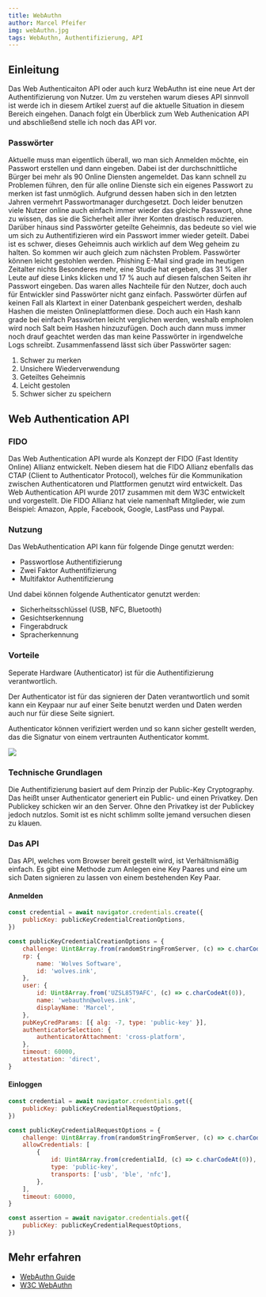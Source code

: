 ```yaml
---
title: WebAuthn
author: Marcel Pfeifer
img: webAuthn.jpg
tags: WebAuthn, Authentifizierung, API
---
```


## Einleitung

Das Web Authenticaiton API oder auch kurz WebAuthn ist eine neue Art der Authentifizierung von Nutzer. Um zu verstehen warum dieses API sinnvoll ist werde ich in diesem Artikel zuerst auf die aktuelle Situation in diesem Bereich eingehen. Danach folgt ein Überblick zum Web Authenication API und abschließend stelle ich noch das API vor.

### Passwörter

Aktuelle muss man eigentlich überall, wo man sich Anmelden möchte, ein Passwort erstellen und dann eingeben. Dabei ist der durchschnittliche Bürger bei mehr als 90 Online Diensten angemeldet. Das kann schnell zu Problemen führen, den für alle online Dienste sich ein eigenes Passwort zu merken ist fast unmöglich. Aufgrund dessen haben sich in den letzten Jahren vermehrt Passwortmanager durchgesetzt. Doch leider benutzen viele Nutzer online auch einfach immer wieder das gleiche Passwort, ohne zu wissen, das sie die Sicherheit aller ihrer Konten drastisch reduzieren. Darüber hinaus sind Passwörter geteilte Geheimnis, das bedeute so viel wie um sich zu Authentifizieren wird ein Passwort immer wieder geteilt. Dabei ist es schwer, dieses Geheimnis auch wirklich auf dem Weg geheim zu halten. So kommen wir auch gleich zum nächsten Problem. Passwörter können leicht gestohlen werden. Phishing E-Mail sind grade im heutigen Zeitalter nichts Besonderes mehr, eine Studie hat ergeben, das 31 % aller Leute auf diese Links klicken und 17 % auch auf diesen falschen Seiten ihr Passwort eingeben. Das waren alles Nachteile für den Nutzer, doch auch für Entwickler sind Passwörter nicht ganz einfach. Passwörter dürfen auf keinen Fall als Klartext in einer Datenbank gespeichert werden, deshalb Hashen die meisten Onlineplattformen diese. Doch auch ein Hash kann grade bei einfach Passwörten leicht verglichen werden, weshalb empholen wird noch Salt beim Hashen hinzuzufügen. Doch auch dann muss immer noch drauf geachtet werden das man keine Passwörter in irgendwelche Logs schreibt. Zusammenfassend lässt sich über Passwörter sagen:

1.  Schwer zu merken
2.  Unsichere Wiederverwendung
3.  Geteiltes Geheimnis
4.  Leicht gestolen
5.  Schwer sicher zu speichern

## Web Authentication API

### FIDO

Das Web Authentication API wurde als Konzept der FIDO (Fast Identity Online) Allianz entwickelt. Neben diesem hat die FIDO Allianz ebenfalls das CTAP (Client to Authenticator Protocol), welches für die Kommunikation zwischen Authenticatoren und Plattformen genutzt wird entwickelt. Das Web Authentication API wurde 2017 zusammen mit dem W3C entwickelt und vorgestellt.
Die FIDO Allianz hat viele namenhaft Mitglieder, wie zum Beispiel: Amazon, Apple, Facebook, Google, LastPass und Paypal.

### Nutzung

Das WebAuthentication API kann für folgende Dinge genutzt werden:

-   Passwortlose Authentifizierung
-   Zwei Faktor Authentifizierung
-   Multifaktor Authentifizierung

Und dabei können folgende Authenticator genutzt werden:

-   Sicherheitsschlüssel (USB, NFC, Bluetooth)
-   Gesichtserkennung
-   Fingerabdruck
-   Spracherkennung

### Vorteile

Seperate Hardware (Authenticator) ist für die Authentifizierung verantwortlich.

Der Authenticator ist für das signieren der Daten verantwortlich und somit kann ein Keypaar nur auf einer Seite benutzt werden und Daten werden auch nur für diese Seite signiert.

Authenticator können verifiziert werden und so kann sicher gestellt werden, das die Signatur von einem vertraunten Authenticator kommt.

<img src="/assets/Blog/webAuthn.jpg" >

### Technische Grundlagen

Die Authentifizierung basiert auf dem Prinzip der Public-Key Cryptography. Das heißt unser Authenticator generiert ein Public- und einen Privatkey. Den Publickey schicken wir an den Server. Ohne den Privatkey ist der Publickey jedoch nutzlos. Somit ist es nicht schlimm sollte jemand versuchen diesen zu klauen.

### Das API

Das API, welches vom Browser bereit gestellt wird, ist Verhältnismäßig einfach. Es gibt eine Methode zum Anlegen eine Key Paares und eine um sich Daten signieren zu lassen von einem bestehenden Key Paar.

#### Anmelden

```js
const credential = await navigator.credentials.create({
	publicKey: publicKeyCredentialCreationOptions,
})
```

```js
const publicKeyCredentialCreationOptions = {
	challenge: Uint8Array.from(randomStringFromServer, (c) => c.charCodeAt(0)),
	rp: {
		name: 'Wolves Software',
		id: 'wolves.ink',
	},
	user: {
		id: Uint8Array.from('UZSL85T9AFC', (c) => c.charCodeAt(0)),
		name: 'webauthn@wolves.ink',
		displayName: 'Marcel',
	},
	pubKeyCredParams: [{ alg: -7, type: 'public-key' }],
	authenticatorSelection: {
		authenticatorAttachment: 'cross-platform',
	},
	timeout: 60000,
	attestation: 'direct',
}
```

#### Einloggen

```js
const credential = await navigator.credentials.get({
	publicKey: publicKeyCredentialRequestOptions,
})
```

```js
const publicKeyCredentialRequestOptions = {
	challenge: Uint8Array.from(randomStringFromServer, (c) => c.charCodeAt(0)),
	allowCredentials: [
		{
			id: Uint8Array.from(credentialId, (c) => c.charCodeAt(0)),
			type: 'public-key',
			transports: ['usb', 'ble', 'nfc'],
		},
	],
	timeout: 60000,
}

const assertion = await navigator.credentials.get({
	publicKey: publicKeyCredentialRequestOptions,
})
```

## Mehr erfahren

-   [WebAuthn Guide](https://webauthn.guide)
-   [W3C WebAuthn](https://w3c.github.io/webauthn/)
